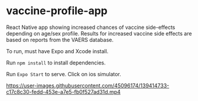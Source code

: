 # vaccine-profile-app
React Native app showing increased chances of vaccine side-effects depending on age/sex profile. Results for increased vaccine side effects are based on reports from the VAERS database.
 
To run, must have Expo and Xcode install.

Run `npm install` to install dependencies.

Run `Expo Start` to serve. Click on ios simulator.

https://user-images.githubusercontent.com/45096174/139414733-c17c8c30-fedd-453e-a7e5-fb0f527ad31d.mp4

